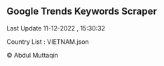 

## Google Trends Keywords Scraper 
 
Last Update 11-12-2022 , 15:30:32

Country List :
VIETNAM.json



© Abdul Muttaqin 
